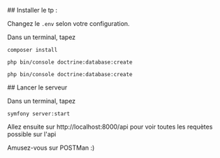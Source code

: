 ## Installer le tp : 

Changez le `.env` selon votre configuration.

Dans un terminal, tapez

 ```
composer install
```

```
php bin/console doctrine:database:create
```

```
php bin/console doctrine:database:create
```

## Lancer le serveur 

Dans un terminal, tapez 

```
symfony server:start
```

Allez ensuite sur http://localhost:8000/api pour voir toutes les requètes possible sur l'api

Amusez-vous sur POSTMan :)
